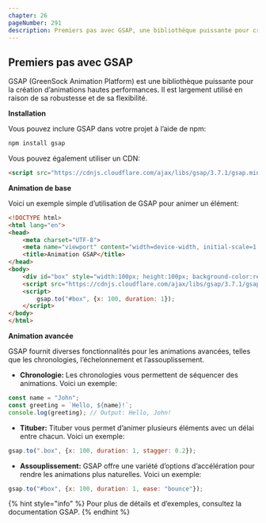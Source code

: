 ```yaml
---
chapter: 26
pageNumber: 291
description: Premiers pas avec GSAP, une bibliothèque puissante pour créer des animations hautes performances.
---
```


## Premiers pas avec GSAP

GSAP (GreenSock Animation Platform) est une bibliothèque puissante pour la création d’animations hautes performances. Il est largement utilisé en raison de sa robustesse et de sa flexibilité.

**Installation**

Vous pouvez inclure GSAP dans votre projet à l’aide de npm: 


```bash
npm install gsap
```

Vous pouvez également utiliser un CDN:

```html
<script src="https://cdnjs.cloudflare.com/ajax/libs/gsap/3.7.1/gsap.min.js"></script>
```

**Animation de base**

Voici un exemple simple d’utilisation de GSAP pour animer un élément:

```html
<!DOCTYPE html>
<html lang="en">
<head>
    <meta charset="UTF-8">
    <meta name="viewport" content="width=device-width, initial-scale=1.0">
    <title>Animation GSAP</title>
</head>
<body>
    <div id="box" style="width:100px; height:100px; background-color:red;"></div>
    <script src="https://cdnjs.cloudflare.com/ajax/libs/gsap/3.7.1/gsap.min.js"></script>
    <script>
        gsap.to("#box", {x: 100, duration: 1});
    </script>
</body>
</html>
```

**Animation avancée**

GSAP fournit diverses fonctionnalités pour les animations avancées, telles que les chronologies, l’échelonnement et l’assouplissement.


- **Chronologie:**
Les chronologies vous permettent de séquencer des animations. Voici un exemple:

```javascript
const name = "John";
const greeting = `Hello, ${name}!`;
console.log(greeting); // Output: Hello, John!
```


- **Tituber:**
Tituber vous permet d’animer plusieurs éléments avec un délai entre chacun. Voici un exemple: 

```javascript
gsap.to(".box", {x: 100, duration: 1, stagger: 0.2});
```


- **Assouplissement:**
GSAP offre une variété d’options d’accélération pour rendre les animations plus naturelles. Voici un exemple:

```javascript
gsap.to("#box", {x: 100, duration: 1, ease: "bounce"});
```

{% hint style="info" %}
Pour plus de détails et d’exemples, consultez la documentation GSAP.
{% endhint %}